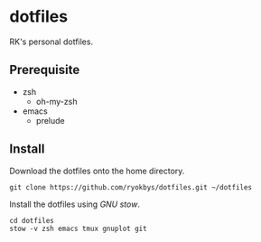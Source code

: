 # dotfiles
RK's personal dotfiles.

## Prerequisite

- zsh
  - oh-my-zsh
- emacs
  - prelude

## Install

Download the dotfiles onto the home directory.
```shell
git clone https://github.com/ryokbys/dotfiles.git ~/dotfiles
```

Install the dotfiles using _GNU stow_.
```shell
cd dotfiles
stow -v zsh emacs tmux gnuplot git
```
